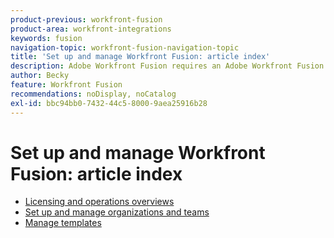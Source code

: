 ```yaml
---
product-previous: workfront-fusion
product-area: workfront-integrations
keywords: fusion
navigation-topic: workfront-fusion-navigation-topic
title: 'Set up and manage Workfront Fusion: article index'
description: Adobe Workfront Fusion requires an Adobe Workfront Fusion license in addition to an Adobe Workfront license.
author: Becky
feature: Workfront Fusion
recommendations: noDisplay, noCatalog
exl-id: bbc94bb0-7432-44c5-8000-9aea25916b28
---
```

# Set up and manage Workfront Fusion: article index

* [Licensing and operations overviews](/help/workfront-fusion/set-up-and-manage-workfront-fusion/licensing-operations-overview/licensing-operations-overviews.md)
* [Set up and manage organizations and teams](/help/workfront-fusion/set-up-and-manage-workfront-fusion/set-up-and-manage-orgs-and-teams/set-up-and-manage-orgs-and-teams.md)
* [Manage templates](/help/workfront-fusion/set-up-and-manage-workfront-fusion/manage-templates/manage-templates-toc.md)

